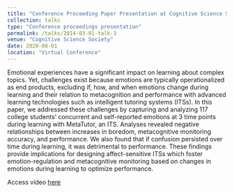 ```yaml
---
title: "Conference Proceeding Paper Presentation at Cognitive Science Society"
collection: talks
type: "Conference proceedings presentation"
permalink: /talks/2014-03-01-talk-3
venue: "Cognitive Science Society"
date: 2020-08-01
location: "Virtual Conference"
---
```


Emotional experiences have a significant impact on learning about complex topics. Yet, challenges exist because emotions are typically operationalized as end products, excluding if, how, and when emotions change during learning and their relation to metacognition and performance with advanced learning technologies such as intelligent tutoring systems (ITSs). In this paper, we addressed these challenges by capturing and analyzing 117 college students’ concurrent and self-reported emotions at 3 time points during learning with MetaTutor, an ITS. Analyses revealed negative relationships between increases in boredom, metacognitive monitoring accuracy, and performance. We also found that if confusion persisted over time during learning, it was detrimental to performance. These findings provide implications for designing affect-sensitive ITSs which foster emotion-regulation and metacognitive monitoring based on changes in emotions during learning to optimize performance.

Access video [here](https://www.youtube.com/watch?v=Xp3OfFIDHo4)
